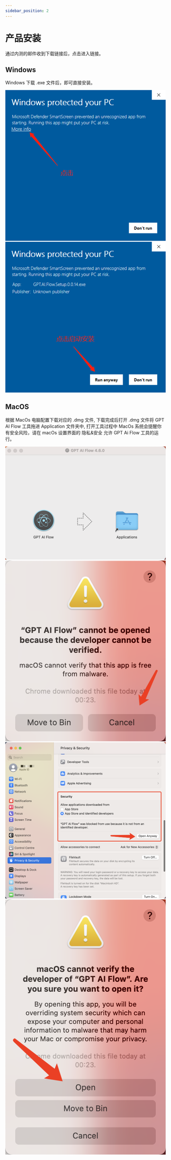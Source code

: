 ```yaml
---
sidebar_position: 2
---
```


# 产品安装

通过内测的邮件收到下载链接后，点击进入链接。

## Windows

Windows 下载 .exe 文件后，即可直接安装。

![product windows installation 1](./img/product-windows-installation-1.png)
![product windows installation 2](./img/product-windows-installation-2.png)

## MacOS

根据 MacOs 电脑配置下载对应的 .dmg 文件, 下载完成后打开 .dmg 文件将 GPT AI Flow 工具拖进 Application 文件夹中, 打开工具过程中 MacOs 系统会提醒你有安全风险，请在 macOs 设置界面的 隐私&安全 允许 GPT Ai Flow 工具的运行。

![product macOS installation 1](./img/product-macOs-installation-1.png)
![product macOS installation 2](./img/product-macOs-installation-2.png)
![product macOS installation 3](./img/product-macOs-installation-3.png)
![product macOS installation 4](./img/product-macOs-installation-4.png)
